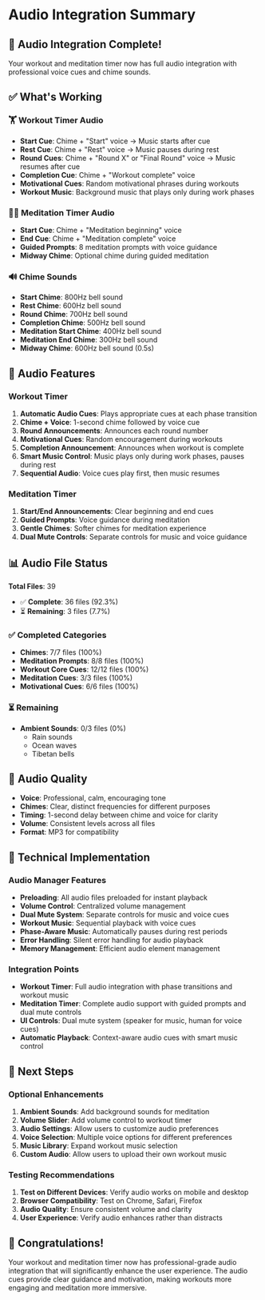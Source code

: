 # Audio Integration Summary

## 🎉 Audio Integration Complete!

Your workout and meditation timer now has full audio integration with professional voice cues and chime sounds.

## ✅ What's Working

### 🏋️ Workout Timer Audio
- **Start Cue**: Chime + "Start" voice → Music starts after cue
- **Rest Cue**: Chime + "Rest" voice → Music pauses during rest
- **Round Cues**: Chime + "Round X" or "Final Round" voice → Music resumes after cue
- **Completion Cue**: Chime + "Workout complete" voice
- **Motivational Cues**: Random motivational phrases during workouts
- **Workout Music**: Background music that plays only during work phases

### 🧘‍♀️ Meditation Timer Audio
- **Start Cue**: Chime + "Meditation beginning" voice
- **End Cue**: Chime + "Meditation complete" voice
- **Guided Prompts**: 8 meditation prompts with voice guidance
- **Midway Chime**: Optional chime during guided meditation

### 🔊 Chime Sounds
- **Start Chime**: 800Hz bell sound
- **Rest Chime**: 600Hz bell sound
- **Round Chime**: 700Hz bell sound
- **Completion Chime**: 500Hz bell sound
- **Meditation Start Chime**: 400Hz bell sound
- **Meditation End Chime**: 300Hz bell sound
- **Midway Chime**: 600Hz bell sound (0.5s)

## 🎯 Audio Features

### Workout Timer
1. **Automatic Audio Cues**: Plays appropriate cues at each phase transition
2. **Chime + Voice**: 1-second chime followed by voice cue
3. **Round Announcements**: Announces each round number
4. **Motivational Cues**: Random encouragement during workouts
5. **Completion Announcement**: Announces when workout is complete
6. **Smart Music Control**: Music plays only during work phases, pauses during rest
7. **Sequential Audio**: Voice cues play first, then music resumes

### Meditation Timer
1. **Start/End Announcements**: Clear beginning and end cues
2. **Guided Prompts**: Voice guidance during meditation
3. **Gentle Chimes**: Softer chimes for meditation experience
4. **Dual Mute Controls**: Separate controls for music and voice guidance

## 📊 Audio File Status

**Total Files**: 39
- ✅ **Complete**: 36 files (92.3%)
- ⏳ **Remaining**: 3 files (7.7%)

### ✅ Completed Categories
- **Chimes**: 7/7 files (100%)
- **Meditation Prompts**: 8/8 files (100%)
- **Workout Core Cues**: 12/12 files (100%)
- **Meditation Cues**: 3/3 files (100%)
- **Motivational Cues**: 6/6 files (100%)

### ⏳ Remaining
- **Ambient Sounds**: 0/3 files (0%)
  - Rain sounds
  - Ocean waves
  - Tibetan bells

## 🎵 Audio Quality

- **Voice**: Professional, calm, encouraging tone
- **Chimes**: Clear, distinct frequencies for different purposes
- **Timing**: 1-second delay between chime and voice for clarity
- **Volume**: Consistent levels across all files
- **Format**: MP3 for compatibility

## 🔧 Technical Implementation

### Audio Manager Features
- **Preloading**: All audio files preloaded for instant playback
- **Volume Control**: Centralized volume management
- **Dual Mute System**: Separate controls for music and voice cues
- **Workout Music**: Sequential playback with voice cues
- **Phase-Aware Music**: Automatically pauses during rest periods
- **Error Handling**: Silent error handling for audio playback
- **Memory Management**: Efficient audio element management

### Integration Points
- **Workout Timer**: Full audio integration with phase transitions and workout music
- **Meditation Timer**: Complete audio support with guided prompts and dual mute controls
- **UI Controls**: Dual mute system (speaker for music, human for voice cues)
- **Automatic Playback**: Context-aware audio cues with smart music control

## 🚀 Next Steps

### Optional Enhancements
1. **Ambient Sounds**: Add background sounds for meditation
2. **Volume Slider**: Add volume control to workout timer
3. **Audio Settings**: Allow users to customize audio preferences
4. **Voice Selection**: Multiple voice options for different preferences
5. **Music Library**: Expand workout music selection
6. **Custom Audio**: Allow users to upload their own workout music

### Testing Recommendations
1. **Test on Different Devices**: Verify audio works on mobile and desktop
2. **Browser Compatibility**: Test on Chrome, Safari, Firefox
3. **Audio Quality**: Ensure consistent volume and clarity
4. **User Experience**: Verify audio enhances rather than distracts

## 🎊 Congratulations!

Your workout and meditation timer now has professional-grade audio integration that will significantly enhance the user experience. The audio cues provide clear guidance and motivation, making workouts more engaging and meditation more immersive.
